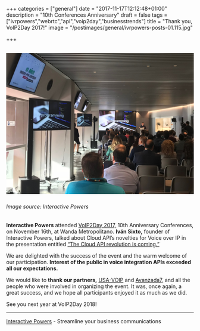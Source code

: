 +++
categories = ["general"]
date = "2017-11-17T12:12:48+01:00"
description = "10th Conferences Anniversary"
draft = false
tags = ["ivrpowers","webrtc","api","voip2day","businesstrends"]
title = "Thank you, VoIP2Day 2017!"
image = "/postimages/general/ivrpowers-posts-01.115.jpg"

+++

![Ivan Sixto talking](/postimages/general/ivrpowers-posts-01.115.jpg)
---------
###### Image source: Interactive Powers

**Interactive Powers** attended [VoIP2Day 2017,]( http://www.voip2day.com/es/2017) 10th Anniversary Conferences, on November 16th, at Wanda Metropolitano. **Iván Sixto,** founder of Interactive Powers, talked about Cloud API’s novelties for Voice over IP in the presentation entitled [“The Cloud API revolution is coming.”]( http://www.voip2day.com/en/2017/conferencias/la-revolucin-cloud-api-ha-llegado-a-la-voip)

We are delighted with the success of the event and the warm welcome of our participation. **Interest of the public in voice integration APIs exceeded all our expectations.**

We would like to **thank our partners,** [USA-VOIP]( https://www.usa-voip.com/) and [Avanzada7,]( https://www.avanzada7.com/es) and all the people who were involved in organizing the event. It was, once again, a great success, and we hope all participants enjoyed it as much as we did.

See you next year at VoIP2Day 2018!


---
[Interactive Powers](http://www.ivrpowers.com/) - Streamline your business communications



